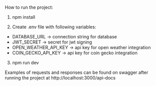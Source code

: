 How to run the project:

1. npm install

2. Create .env file with following variables:
- DATABASE_URL -> connection string for database
- JWT_SECRET -> secret for jwt signing
- OPEN_WEATHER_API_KEY -> api key for open weather integration
- COIN_GECKO_API_KEY -> api key for coin gecko integration

3. npm run dev

Examples of requests and responses can be found on swagger after running the project at http://localhost:3000/api-docs

